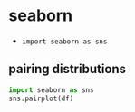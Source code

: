 # seaborn
- `import seaborn as sns`

## pairing distributions

```python
import seaborn as sns
sns.pairplot(df)
```